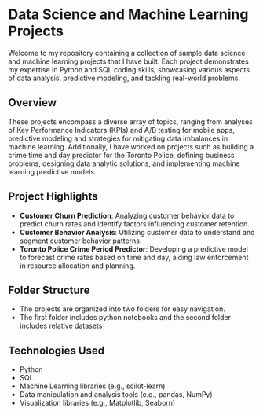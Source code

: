 # Data Science and Machine Learning Projects

Welcome to my repository containing a collection of sample data science and machine learning projects that I have built. Each project demonstrates my expertise in Python and SQL coding skills, showcasing various aspects of data analysis, predictive modeling, and tackling real-world problems.

## Overview

These projects encompass a diverse array of topics, ranging from analyses of Key Performance Indicators (KPIs) and A/B testing for mobile apps, predictive modeling and strategies for mitigating data imbalances in machine learning. Additionally, I have worked on projects such as building a crime time and day predictor for the Toronto Police, defining business problems, designing data analytic solutions, and implementing machine learning predictive models.

## Project Highlights

- **Customer Churn Prediction**: Analyzing customer behavior data to predict churn rates and identify factors influencing customer retention.
- **Customer Behavior Analysis**: Utilizing customer data to understand and segment customer behavior patterns.
- **Toronto Police Crime Period Predictor**: Developing a predictive model to forecast crime rates based on time and day, aiding law enforcement in resource allocation and planning.

## Folder Structure

- The projects are organized into two folders for easy navigation.
- The first folder includes python notebooks and the second folder includes relative datasets

## Technologies Used

- Python
- SQL
- Machine Learning libraries (e.g., scikit-learn)
- Data manipulation and analysis tools (e.g., pandas, NumPy)
- Visualization libraries (e.g., Matplotlib, Seaborn)
